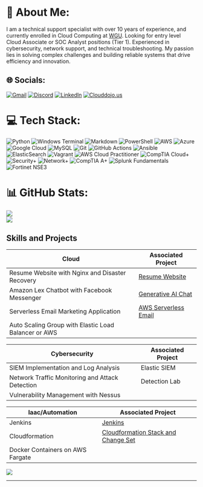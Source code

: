 # 💫 About Me:
I am a technical support specialist with over 10 years of experience, and currently enrolled in Cloud Computing at <a href="https://www.wgu.edu/online-it-degrees/cloud-computing-bachelors-program.html">WGU</a>. Looking for entry level Cloud Associate or SOC Analyst positions (Tier 1). Experienced in cybersecurity, network support, and technical troubleshooting. My passion lies in solving complex challenges and building reliable systems that drive efficiency and innovation.

## 🌐 Socials:
[![Gmail](https://img.shields.io/badge/Gmail-%230077B5.svg?logo=gmail&logoColor=red)](mailto:sims.andrei@gmail.com) 
[![Discord](https://img.shields.io/badge/Discord-%237289DA.svg?logo=discord&logoColor=white)](https://discord.gg/https://discord.gg/asims313) [![LinkedIn](https://img.shields.io/badge/LinkedIn-%230077B5.svg?logo=linkedin&logoColor=white)](https://linkedin.com/in/andrei-sims-ab040426) [![Clouddojo.us](https://img.shields.io/badge/CloudDojo.us-%230077B5.svg?logo=linkedin&logoColor=white)](https://clouddojo.us/) 

# 💻 Tech Stack:
![Python](https://img.shields.io/badge/python-3670A0?style=for-the-badge&logo=python&logoColor=ffdd54) ![Windows Terminal](https://img.shields.io/badge/Windows%20Terminal-%234D4D4D.svg?style=for-the-badge&logo=windows-terminal&logoColor=white) ![Markdown](https://img.shields.io/badge/markdown-%23000000.svg?style=for-the-badge&logo=markdown&logoColor=white) ![PowerShell](https://img.shields.io/badge/PowerShell-%235391FE.svg?style=for-the-badge&logo=powershell&logoColor=white) ![AWS](https://img.shields.io/badge/AWS-%23FF9900.svg?style=for-the-badge&logo=amazon-aws&logoColor=white) ![Azure](https://img.shields.io/badge/azure-%230072C6.svg?style=for-the-badge&logo=microsoftazure&logoColor=white) ![Google Cloud](https://img.shields.io/badge/apache-%23D42029.svg?style=for-the-badge&logo=apache&logoColor=white) ![MySQL](https://img.shields.io/badge/mysql-4479A1.svg?style=for-the-badge&logo=mysql&logoColor=white) ![Git](https://img.shields.io/badge/git-%23F05033.svg?style=for-the-badge&logo=git&logoColor=white) ![GitHub Actions](https://img.shields.io/badge/github%20actions-%232671E5.svg?style=for-the-badge&logo=githubactions&logoColor=white) ![Ansible](https://img.shields.io/badge/ansible-%231A1918.svg?style=for-the-badge&logo=ansible&logoColor=white) ![ElasticSearch](https://img.shields.io/badge/-ElasticSearch-005571?style=for-the-badge&logo=elasticsearch) ![Vagrant](https://img.shields.io/badge/vagrant-%231563FF.svg?style=for-the-badge&logo=vagrant&logoColor=white) 
![AWS Cloud Practitioner](https://img.shields.io/badge/-AWS_Cloud_Practitioner_-000080?&style=for-the-badge&logoColor=white)
![CompTIA Cloud+](https://img.shields.io/badge/-Cloud%2B-007ACC?&style=for-the-badge&logo=CompTIA&logoColor=white)
![Security+](https://img.shields.io/badge/-Security%2B-FF0000?&style=for-the-badge&logo=CompTIA&logoColor=white)
![Network+](https://img.shields.io/badge/-Network%2B-007ACC?&style=for-the-badge&logo=CompTIA&logoColor=white)
![CompTIA A+](https://img.shields.io/badge/-A%2B-4D4D4D?&style=for-the-badge&logo=CompTIA&logoColor=white)
![Splunk Fundamentals](https://img.shields.io/badge/-Splunk7.x_Fundamentals-000080?&style=for-the-badge&logoColor=white)
![Fortinet NSE3](https://img.shields.io/badge/-Fortinet_NSE3-006400?&style=for-the-badge&logoColor=white)
 

# 📊 GitHub Stats:
![](https://github-readme-stats.vercel.app/api?username=andreisims&theme=gruvbox&hide_border=false&include_all_commits=false&count_private=false)<br/>
![](https://github-readme-streak-stats.herokuapp.com/?user=andreisims&theme=gruvbox&hide_border=false)<br/>

## Skills and Projects

| Cloud                                        | Associated Project         |
|-----------------------------------------------|----------------------------|
| Resume Website with Nginx and Disaster Recovery | <a href="https://github.com/andreisims/Resume-Website-with-Nginx">Resume Website</a>                            |
| Amazon Lex Chatbot with Facebook Messenger    | <a href="https://github.com/andreisims/Chat-Experiences-with-Generative-AI">Generative AI Chat</a>|
| Serverless Email Marketing Application | <a href="https://github.com/andreisims/Serverless-Email-Marketing-Application-on-AWS">AWS Serverless Email</a>|
| Auto Scaling Group with Elastic Load Balancer or AWS |                        |

| Cybersecurity                                        | Associated Project         |
|-----------------------------------------------|----------------------------|
| SIEM Implementation and Log Analysis          | Elastic SIEM 
| Network Traffic Monitoring and Attack Detection | Detection Lab|
| Vulnerability Management with Nessus          | |


| Iaac/Automation                                        | Associated Project         |
|-----------------------------------------------|----------------------------|
| Jenkins                                     |  <a href="https://github.com/andreisims/Jenkins">Jenkins</a>                           |
| Cloudformation                              | <a href="https://github.com/andreisims/Simple-AWS-CloudFormation-Stack-and-Change-Set">Cloudformation Stack and Change Set</a>|                          |
| Docker Containers on AWS Fargate            |                            |


[![](https://visitcount.itsvg.in/api?id=andreisims&icon=0&color=0)](https://visitcount.itsvg.in)

<!-- Proudly created with GPRM ( https://gprm.itsvg.in ) -->

----

